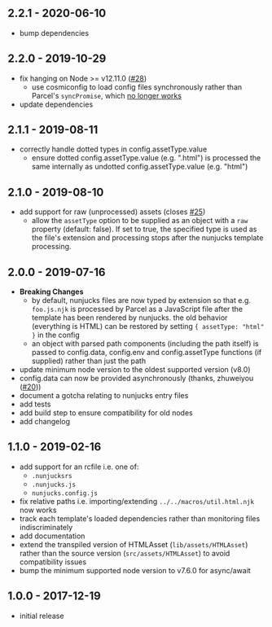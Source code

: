 ## 2.2.1 - 2020-06-10

- bump dependencies

## 2.2.0 - 2019-10-29

- fix hanging on Node >= v12.11.0 ([#28](https://github.com/chocolateboy/parcel-plugin-nunjucks/issues/28))
  - use cosmiconfig to load config files synchronously rather than Parcel's
    `syncPromise`, which [no longer works](https://github.com/parcel-bundler/parcel/issues/3566)
- update dependencies

## 2.1.1 - 2019-08-11

- correctly handle dotted types in config.assetType.value
  - ensure dotted config.assetType.value (e.g. ".html") is processed the same
    internally as undotted config.assetType.value (e.g. "html")

## 2.1.0 - 2019-08-10

- add support for raw (unprocessed) assets (closes [#25](https://github.com/chocolateboy/parcel-plugin-nunjucks/issues/25))
  - allow the `assetType` option to be supplied as an object with a `raw`
    property (default: false). If set to true, the specified type is used as
    the file's extension and processing stops after the nunjucks template
    processing.

## 2.0.0 - 2019-07-16

- **Breaking Changes**
  - by default, nunjucks files are now typed by extension so that e.g.
    `foo.js.njk` is processed by Parcel as a JavaScript file after the template
    has been rendered by nunjucks. the old behavior (everything is HTML) can be
    restored by setting `{ assetType: "html" }` in the config
  - an object with parsed path components (including the path itself) is passed
    to config.data, config.env and config.assetType functions (if supplied)
    rather than just the path
- update minimum node version to the oldest supported version (v8.0)
- config.data can now be provided asynchronously (thanks, zhuweiyou
  ([#20](https://github.com/chocolateboy/parcel-plugin-nunjucks/pull/20)))
- document a gotcha relating to nunjucks entry files
- add tests
- add build step to ensure compatibility for old nodes
- add changelog

## 1.1.0 - 2019-02-16

- add support for an rcfile i.e. one of:
  - `.nunjucksrs`
  - `.nunjucks.js`
  - `nunjucks.config.js`
- fix relative paths i.e. importing/extending `../../macros/util.html.njk`
  now works
- track each template's loaded dependencies rather than monitoring
  files indiscriminately
- add documentation
- extend the transpiled version of HTMLAsset (`lib/assets/HTMLAsset`)
  rather than the source version (`src/assets/HTMLAsset`) to avoid compatibility
  issues
- bump the minimum supported node version to v7.6.0 for async/await

## 1.0.0 - 2017-12-19

- initial release
